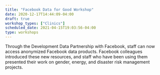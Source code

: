```yaml
---
title: "Facebook Data for Good Workshop"
date: 2020-12-17T14:44:09-04:00
draft: true
workshop_types: ["Clinics"]
scheduled_date: 2021-04-15T19:03:56-04:00
type: workshops
---
```


Through the Development Data Partnership with Facebook, staff can now access anonymized Facebook data products. Facebook colleagues introduced these new resources, and staff who have been using them
presented their work on gender, energy, and disaster risk management projects.